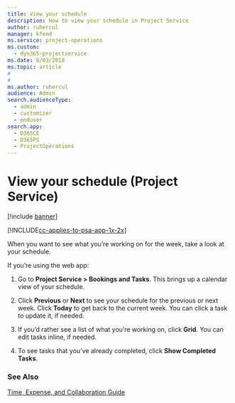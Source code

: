 ```yaml
---
title: View your schedule
description: How to view your schedule in Project Service
author: ruhercul
manager: kfend
ms.service: project-operations
ms.custom: 
  - dyn365-projectservice
ms.date: 8/03/2018
ms.topic: article
#
#
ms.author: ruhercul
audience: Admin
search.audienceType: 
  - admin
  - customizer
  - enduser
search.app: 
  - D365CE
  - D365PS
  - ProjectOperations
---
```

# View your schedule (Project Service)

[!include [banner](../includes/psa-now-project-operations.md)]

[!INCLUDE[cc-applies-to-psa-app-1x-2x](../includes/cc-applies-to-psa-app-1x-2x.md)]

When you want to see what you’re working on for the week, take a look at your schedule.  
  
 If you’re using the web app:  
  
1.  Go to **Project Service > Bookings and Tasks**. This brings up a calendar view of your schedule.  
  
2.  Click **Previous** or **Next** to see your schedule for the previous or next week. Click **Today** to get back to the current week. You can click a task to update it, if needed.  
  
3.  If you’d rather see a list of what you’re working on, click **Grid**. You can edit tasks inline, if needed.  
  
4.  To see tasks that you’ve already completed, click **Show Completed Tasks**.  
  
### See Also  
 [Time, Expense, and Collaboration Guide](../psa/time-expense-collaboration-guide.md)
